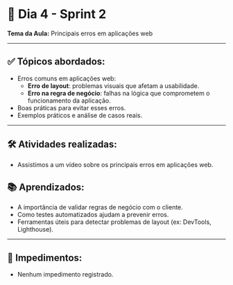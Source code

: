 # 📅 Dia 4 - Sprint 2

**Tema da Aula:** Principais erros em aplicações web

---

## ✅ Tópicos abordados:
- Erros comuns em aplicações web:
  - **Erro de layout**: problemas visuais que afetam a usabilidade.
  - **Erro na regra de negócio**: falhas na lógica que comprometem o funcionamento da aplicação.
- Boas práticas para evitar esses erros.
- Exemplos práticos e análise de casos reais.

---

## 🛠️ Atividades realizadas:
- Assistimos a um vídeo sobre os principais erros em aplicações web.



## 📚 Aprendizados:
- A importância de validar regras de negócio com o cliente.
- Como testes automatizados ajudam a prevenir erros.
- Ferramentas úteis para detectar problemas de layout (ex: DevTools, Lighthouse).

---

## 🚫 Impedimentos:
- Nenhum impedimento registrado.




